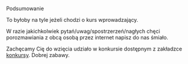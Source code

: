 Podsumowanie

To byłoby na tyle jeżeli chodzi o kurs wprowadzający. 

W razie jakichkolwiek pytań/uwag/spostrzerzeń/nagłych chęci porozmawiania z obcą osobą przez internet napisz do nas śmiało.

Zachęcamy Cię do wzięcia udziało w konkursie dostępnym z zakładzce [konkursy](/contests). Dobrej zabawy.
